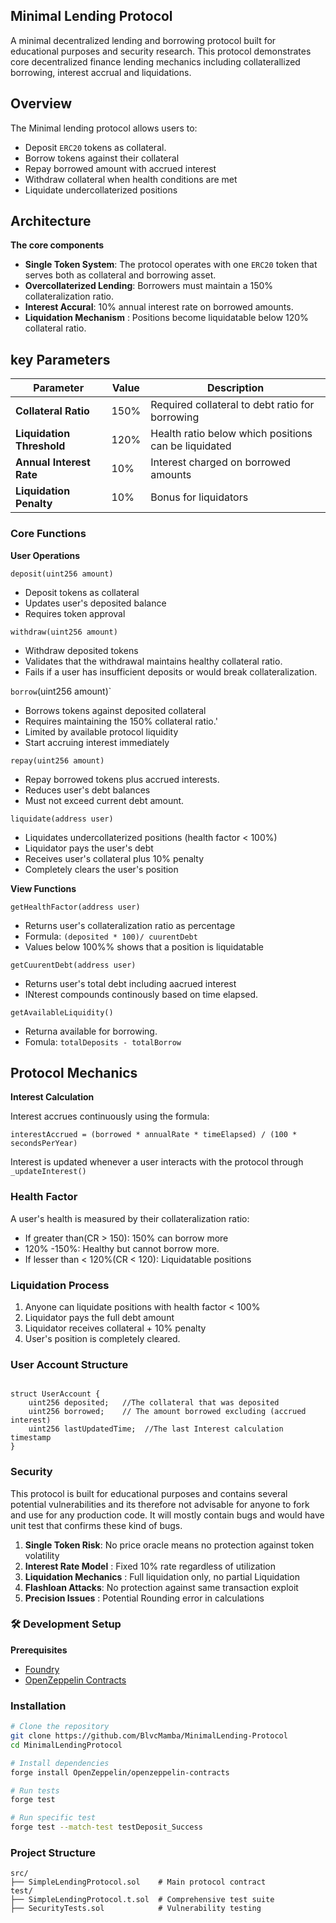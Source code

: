 
## Minimal Lending Protocol
A minimal decentralized lending and borrowing protocol built for educational purposes and security research. This protocol demonstrates core decentralized finance lending mechanics including collaterallized borrowing, interest accrual and liquidations.

## Overview
The Minimal lending protocol allows users to:
- Deposit `ERC20` tokens as collateral.
- Borrow tokens against their collateral
- Repay borrowed amount with accrued interest
- Withdraw collateral when health conditions are met
- Liquidate undercollaterized positions

## Architecture
**The core components**
- **Single Token System**: The protocol operates with one `ERC20` token that serves both as collateral and borrowing asset.
- **Overcollaterized Lending**: Borrowers must maintain a 150% collateralization ratio.
- **Interest Accural**: 10% annual interest rate on borrowed amounts.
- **Liquidation Mechanism** : Positions become liquidatable below 120% collateral ratio.

## key Parameters

| Parameter | Value | Description |
|-----------|--------|-------------|
| **Collateral Ratio** | 150% | Required collateral to debt ratio for borrowing |
| **Liquidation Threshold** | 120% | Health ratio below which positions can be liquidated |
| **Annual Interest Rate** | 10% | Interest charged on borrowed amounts |
| **Liquidation Penalty** | 10% | Bonus for liquidators |

### Core Functions

__User Operations__

`deposit(uint256 amount)`

- Deposit tokens as collateral 
- Updates user's deposited balance
- Requires token approval

`withdraw(uint256 amount)`

- Withdraw deposited tokens
- Validates that the withdrawal maintains healthy collateral ratio.
- Fails if a user has insufficient deposits or would break collateralization.

`borrow`(uint256 amount)`

- Borrows tokens against deposited collateral 
- Requires maintaining the 150% collateral ratio.'
- Limited by available protocol liquidity
- Start accruing interest immediately

`repay(uint256 amount)`

- Repay borrowed tokens plus accrued interests.
- Reduces user's debt balances
- Must not exceed current debt amount.


`liquidate(address user)`

- Liquidates undercollaterized positions (health factor < 100%)
- Liquidator pays the user's debt
- Receives user's collateral plus 10% penalty
- Completely clears the user's position


__View Functions__

`getHealthFactor(address user)`

- Returns user's collateralization ratio as percentage
- Formula: `(deposited * 100)/ cuurentDebt`
- Values below 100%% shows that a position is liquidatable 


`getCuurentDebt(address user)`

- Returns user's total debt including aacrued interest
- INterest compounds continously based on time elapsed.


`getAvailableLiquidity()`

- Returna available for borrowing.
- Fomula: `totalDeposits - totalBorrow`


## Protocol Mechanics

__Interest Calculation__

Interest accrues continuously using the formula:

```
interestAccrued = (borrowed * annualRate * timeElapsed) / (100 * secondsPerYear)
```

Interest is updated whenever a user interacts with the protocol through `_updateInterest()`

### Health Factor

A user's health is measured by their collateralization ratio:
- If greater than(CR > 150): 150% can borrow more
- 120% -150%: Healthy but cannot borrow more.
- If lesser than < 120%(CR < 120): Liquidatable positions


### Liquidation Process

1. Anyone can liquidate positions with health factor < 100%
2. Liquidator pays the full debt amount
3. Liquidator receives collateral + 10% penalty
4. User's position is completely cleared.


### User Account Structure

```solidity

struct UserAccount {
    uint256 deposited;   //The collateral that was deposited
    uint256 borrowed;    // The amount borrowed excluding (accrued interest)
    uint256 lastUpdatedTime;  //The last Interest calculation timestamp
}
```


### Security
This protocol is built for educational purposes and contains several potential vulnerabilities and its therefore not advisable for anyone to fork and use for any production code.
It will mostly contain bugs and would have unit test that confirms these kind of bugs.

1. __Single Token Risk__: No price oracle means no protection against token volatility
2. __Interest Rate Model__ : Fixed 10% rate regardless of utilization
3. __Liquidation Mechanics__ : Full liquidation only, no partial Liquidation
4. __Flashloan Attacks__: No protection against same transaction exploit
5. __Precision Issues__ : Potential Rounding error in calculations


### 🛠️ Development Setup
__Prerequisites__

- [Foundry](https://getfoundry.sh/)
- [OpenZeppelin Contracts](https://docs.openzeppelin.com/contracts/)

### Installation

```bash
# Clone the repository
git clone https://github.com/BlvcMamba/MinimalLending-Protocol
cd MinimalLendingProtocol

# Install dependencies
forge install OpenZeppelin/openzeppelin-contracts

# Run tests
forge test

# Run specific test
forge test --match-test testDeposit_Success
```

### Project Structure

```
src/
├── SimpleLendingProtocol.sol    # Main protocol contract
test/
├── SimpleLendingProtocol.t.sol  # Comprehensive test suite
├── SecurityTests.sol            # Vulnerability testing
```
